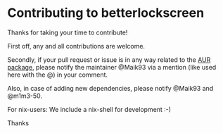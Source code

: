 # Contributing to betterlockscreen

Thanks for taking your time to contribute!

First off, any and all contributions are welcome.

Secondly, if your pull request or issue is in any way related to the [AUR package](https://aur.archlinux.org/packages/betterlockscreen-git/),
please notify the maintainer @Maik93 via a mention (like used here with the @) in your comment.

Also, in case of adding new dependencies, please notify @Maik93 and @m1m3-50.

For nix-users: We include a nix-shell for development :-)

Thanks
